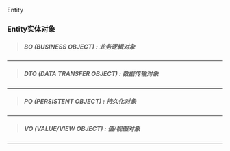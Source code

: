  Entity


### Entity实体对象

>##### BO (BUSINESS OBJECT) : 业务逻辑对象
---
>##### DTO (DATA TRANSFER OBJECT) : 数据传输对象
---
>##### PO (PERSISTENT OBJECT) : 持久化对象
---
>##### VO (VALUE/VIEW OBJECT) : 值/视图对象
---
